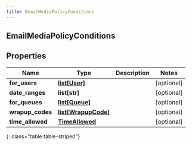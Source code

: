 ```yaml
---
title: EmailMediaPolicyConditions
---
```

## EmailMediaPolicyConditions

## Properties

|Name | Type | Description | Notes|
|------------ | ------------- | ------------- | -------------|
| **for_users** | [**list[User]**](User.html) |  | [optional] |
| **date_ranges** | **list[str]** |  | [optional] |
| **for_queues** | [**list[Queue]**](Queue.html) |  | [optional] |
| **wrapup_codes** | [**list[WrapupCode]**](WrapupCode.html) |  | [optional] |
| **time_allowed** | [**TimeAllowed**](TimeAllowed.html) |  | [optional] |
{: class="table table-striped"}



